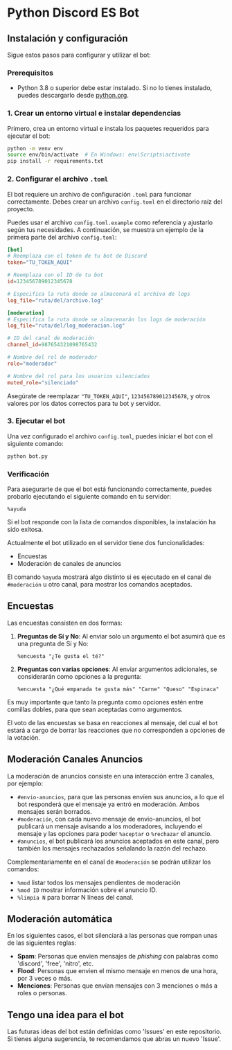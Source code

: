 # Python Discord ES Bot

## Instalación y configuración

Sigue estos pasos para configurar y utilizar el bot:

### Prerequisitos

- Python 3.8 o superior debe estar instalado. Si no lo tienes instalado, 
puedes descargarlo desde [python.org](https://www.python.org/downloads/).

### 1. Crear un entorno virtual e instalar dependencias

Primero, crea un entorno virtual e instala los paquetes requeridos para 
ejecutar el bot:

```bash
python -m venv env
source env/bin/activate  # En Windows: env\Scripts\activate
pip install -r requirements.txt
```

### 2. Configurar el archivo `.toml`

El bot requiere un archivo de configuración `.toml` para funcionar 
correctamente. Debes crear un archivo `config.toml` en el directorio 
raíz del proyecto.

Puedes usar el archivo `config.toml.example` como referencia y ajustarlo 
según tus necesidades. A continuación, se muestra un ejemplo de la primera 
parte del archivo `config.toml`:

```toml
[bot]
# Reemplaza con el token de tu bot de Discord
token="TU_TOKEN_AQUI"

# Reemplaza con el ID de tu bot
id=123456789012345678

# Especifica la ruta donde se almacenará el archivo de logs
log_file="ruta/del/archivo.log"

[moderation]
# Especifica la ruta donde se almacenarán los logs de moderación
log_file="ruta/del/log_moderacion.log"

# ID del canal de moderación
channel_id=987654321098765432

# Nombre del rol de moderador
role="moderador"

# Nombre del rol para los usuarios silenciados
muted_role="silenciado"
```

Asegúrate de reemplazar `"TU_TOKEN_AQUI"`, `123456789012345678`, y otros 
valores por los datos correctos para tu bot y servidor.

### 3. Ejecutar el bot

Una vez configurado el archivo `config.toml`, puedes iniciar el bot con el 
siguiente comando:

```bash
python bot.py
```

### Verificación

Para asegurarte de que el bot está funcionando correctamente, puedes probarlo 
ejecutando el siguiente comando en tu servidor:

```
%ayuda
```

Si el bot responde con la lista de comandos disponibles, la instalación ha sido exitosa.

Actualmente el bot utilizado en el servidor tiene dos funcionalidades:

 * Encuestas
 * Moderación de canales de anuncios

El comando `%ayuda` mostrará algo distinto si es ejecutado en el canal
de `#moderación` u otro canal, para mostrar los comandos aceptados.

## Encuestas

Las encuestas consisten en dos formas:

 1. **Preguntas de Sí y No**:
    Al enviar solo un argumento el bot asumirá que es una pregunta de Sí y No:

    ```
    %encuesta "¿Te gusta el té?"
    ```

 2. **Preguntas con varias opciones**:
    Al enviar argumentos adicionales, se considerarán como opciones a la
    pregunta:

    ```
    %encuesta "¿Qué empanada te gusta más" "Carne" "Queso" "Espinaca"
    ```

Es muy importante que tanto la pregunta como opciones estén entre comillas
dobles, para que sean aceptadas como argumentos.

El voto de las encuestas se basa en reacciones al mensaje,
del cual el `bot` estará a cargo de borrar las reacciones que no corresponden
a opciones de la votación.

## Moderación Canales Anuncios

La moderación de anuncios consiste en una interacción entre 3 canales,
por ejemplo:

 * `#envio-anuncios`, para que las personas envíen sus anuncios, a lo que
   el bot responderá que el mensaje ya entró en moderación.
   Ambos mensajes serán borrados.
 * `#moderación`, con cada nuevo mensaje de envio-anuncios, el bot publicará
   un mensaje avisando a los moderadores, incluyendo el mensaje y las opciones
   para poder `%aceptar` o `%rechazar` el anuncio.
 * `#anuncios`, el bot publicará los anuncios aceptados en este canal,
   pero también los mensajes rechazados señalando la razón del rechazo.

Complementariamente en el canal de `#moderación` se podrán utilizar los
comandos:

 * `%mod` listar todos los mensajes pendientes de moderación
 * `%mod ID` mostrar información sobre el anuncio ID.
 * `%limpia N` para borrar N líneas del canal.

## Moderación automática

En los siguientes casos, el bot silenciará a las personas que rompan
unas de las siguientes reglas:

* **Spam**: Personas que envien mensajes de *phishing* con palabras como
  'discord', 'free', 'nitro', etc.
* **Flood**: Personas que envien el mismo mensaje en menos de una hora,
  por 3 veces o más.
* **Menciones**: Personas que envían mensajes con 3 menciones o más
  a roles o personas.

## Tengo una idea para el bot

Las futuras ideas del bot están definidas como 'Issues' en este repositorio.
Si tienes alguna sugerencia, te recomendamos que abras un nuevo 'Issue'.
